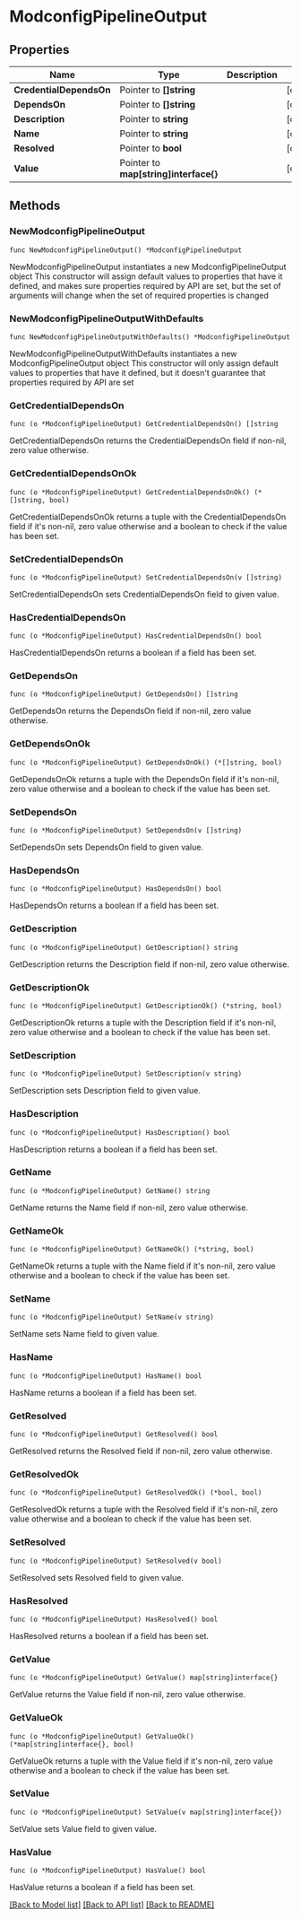 # ModconfigPipelineOutput

## Properties

Name | Type | Description | Notes
------------ | ------------- | ------------- | -------------
**CredentialDependsOn** | Pointer to **[]string** |  | [optional] 
**DependsOn** | Pointer to **[]string** |  | [optional] 
**Description** | Pointer to **string** |  | [optional] 
**Name** | Pointer to **string** |  | [optional] 
**Resolved** | Pointer to **bool** |  | [optional] 
**Value** | Pointer to **map[string]interface{}** |  | [optional] 

## Methods

### NewModconfigPipelineOutput

`func NewModconfigPipelineOutput() *ModconfigPipelineOutput`

NewModconfigPipelineOutput instantiates a new ModconfigPipelineOutput object
This constructor will assign default values to properties that have it defined,
and makes sure properties required by API are set, but the set of arguments
will change when the set of required properties is changed

### NewModconfigPipelineOutputWithDefaults

`func NewModconfigPipelineOutputWithDefaults() *ModconfigPipelineOutput`

NewModconfigPipelineOutputWithDefaults instantiates a new ModconfigPipelineOutput object
This constructor will only assign default values to properties that have it defined,
but it doesn't guarantee that properties required by API are set

### GetCredentialDependsOn

`func (o *ModconfigPipelineOutput) GetCredentialDependsOn() []string`

GetCredentialDependsOn returns the CredentialDependsOn field if non-nil, zero value otherwise.

### GetCredentialDependsOnOk

`func (o *ModconfigPipelineOutput) GetCredentialDependsOnOk() (*[]string, bool)`

GetCredentialDependsOnOk returns a tuple with the CredentialDependsOn field if it's non-nil, zero value otherwise
and a boolean to check if the value has been set.

### SetCredentialDependsOn

`func (o *ModconfigPipelineOutput) SetCredentialDependsOn(v []string)`

SetCredentialDependsOn sets CredentialDependsOn field to given value.

### HasCredentialDependsOn

`func (o *ModconfigPipelineOutput) HasCredentialDependsOn() bool`

HasCredentialDependsOn returns a boolean if a field has been set.

### GetDependsOn

`func (o *ModconfigPipelineOutput) GetDependsOn() []string`

GetDependsOn returns the DependsOn field if non-nil, zero value otherwise.

### GetDependsOnOk

`func (o *ModconfigPipelineOutput) GetDependsOnOk() (*[]string, bool)`

GetDependsOnOk returns a tuple with the DependsOn field if it's non-nil, zero value otherwise
and a boolean to check if the value has been set.

### SetDependsOn

`func (o *ModconfigPipelineOutput) SetDependsOn(v []string)`

SetDependsOn sets DependsOn field to given value.

### HasDependsOn

`func (o *ModconfigPipelineOutput) HasDependsOn() bool`

HasDependsOn returns a boolean if a field has been set.

### GetDescription

`func (o *ModconfigPipelineOutput) GetDescription() string`

GetDescription returns the Description field if non-nil, zero value otherwise.

### GetDescriptionOk

`func (o *ModconfigPipelineOutput) GetDescriptionOk() (*string, bool)`

GetDescriptionOk returns a tuple with the Description field if it's non-nil, zero value otherwise
and a boolean to check if the value has been set.

### SetDescription

`func (o *ModconfigPipelineOutput) SetDescription(v string)`

SetDescription sets Description field to given value.

### HasDescription

`func (o *ModconfigPipelineOutput) HasDescription() bool`

HasDescription returns a boolean if a field has been set.

### GetName

`func (o *ModconfigPipelineOutput) GetName() string`

GetName returns the Name field if non-nil, zero value otherwise.

### GetNameOk

`func (o *ModconfigPipelineOutput) GetNameOk() (*string, bool)`

GetNameOk returns a tuple with the Name field if it's non-nil, zero value otherwise
and a boolean to check if the value has been set.

### SetName

`func (o *ModconfigPipelineOutput) SetName(v string)`

SetName sets Name field to given value.

### HasName

`func (o *ModconfigPipelineOutput) HasName() bool`

HasName returns a boolean if a field has been set.

### GetResolved

`func (o *ModconfigPipelineOutput) GetResolved() bool`

GetResolved returns the Resolved field if non-nil, zero value otherwise.

### GetResolvedOk

`func (o *ModconfigPipelineOutput) GetResolvedOk() (*bool, bool)`

GetResolvedOk returns a tuple with the Resolved field if it's non-nil, zero value otherwise
and a boolean to check if the value has been set.

### SetResolved

`func (o *ModconfigPipelineOutput) SetResolved(v bool)`

SetResolved sets Resolved field to given value.

### HasResolved

`func (o *ModconfigPipelineOutput) HasResolved() bool`

HasResolved returns a boolean if a field has been set.

### GetValue

`func (o *ModconfigPipelineOutput) GetValue() map[string]interface{}`

GetValue returns the Value field if non-nil, zero value otherwise.

### GetValueOk

`func (o *ModconfigPipelineOutput) GetValueOk() (*map[string]interface{}, bool)`

GetValueOk returns a tuple with the Value field if it's non-nil, zero value otherwise
and a boolean to check if the value has been set.

### SetValue

`func (o *ModconfigPipelineOutput) SetValue(v map[string]interface{})`

SetValue sets Value field to given value.

### HasValue

`func (o *ModconfigPipelineOutput) HasValue() bool`

HasValue returns a boolean if a field has been set.


[[Back to Model list]](../README.md#documentation-for-models) [[Back to API list]](../README.md#documentation-for-api-endpoints) [[Back to README]](../README.md)


